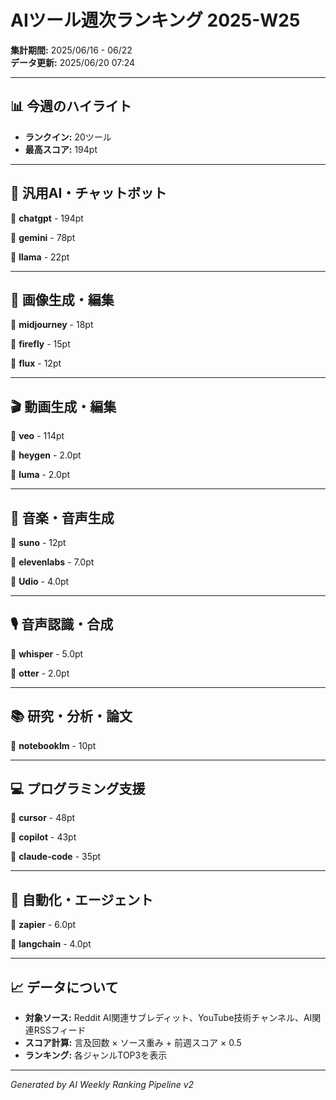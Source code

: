 # AIツール週次ランキング 2025-W25

**集計期間:** 2025/06/16 - 06/22  
**データ更新:** 2025/06/20 07:24

---

## 📊 今週のハイライト

- **ランクイン:** 20ツール
- **最高スコア:** 194pt

---

## 🤖 汎用AI・チャットボット

🥇 **chatgpt** - 194pt

🥈 **gemini** - 78pt

🥉 **llama** - 22pt

---

## 🎨 画像生成・編集

🥇 **midjourney** - 18pt

🥈 **firefly** - 15pt

🥉 **flux** - 12pt

---

## 🎬 動画生成・編集

🥇 **veo** - 114pt

🥈 **heygen** - 2.0pt

🥉 **luma** - 2.0pt

---

## 🎵 音楽・音声生成

🥇 **suno** - 12pt

🥈 **elevenlabs** - 7.0pt

🥉 **Udio** - 4.0pt

---

## 🎙️ 音声認識・合成

🥇 **whisper** - 5.0pt

🥈 **otter** - 2.0pt

---

## 📚 研究・分析・論文

🥇 **notebooklm** - 10pt

---

## 💻 プログラミング支援

🥇 **cursor** - 48pt

🥈 **copilot** - 43pt

🥉 **claude-code** - 35pt

---

## 🔄 自動化・エージェント

🥇 **zapier** - 6.0pt

🥈 **langchain** - 4.0pt

---

## 📈 データについて

- **対象ソース:** Reddit AI関連サブレディット、YouTube技術チャンネル、AI関連RSSフィード
- **スコア計算:** 言及回数 × ソース重み + 前週スコア × 0.5
- **ランキング:** 各ジャンルTOP3を表示

---

*Generated by AI Weekly Ranking Pipeline v2*
